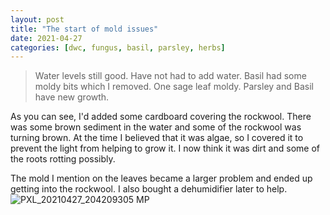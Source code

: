 ```yaml
---
layout: post
title: "The start of mold issues"
date: 2021-04-27
categories: [dwc, fungus, basil, parsley, herbs]
---
```


> Water levels still good. Have not had to add water. Basil had some moldy bits which I removed. One sage leaf moldy. Parsley and Basil have new growth.

As you can see, I'd added some cardboard covering the rockwool. There was some brown sediment in the water and some of the rockwool was turning brown.
At the time I believed that it was algae, so I covered it to prevent the light from helping to grow it. I now think it was dirt and some of the roots rotting possibly.

The mold I mention on the leaves became a larger problem and ended up getting into the rockwool. I also bought a dehumidifier later to help.
![PXL_20210427_204209305 MP](https://user-images.githubusercontent.com/352979/124199489-03023c00-daa1-11eb-9bfd-5533f9e84d85.jpg)

